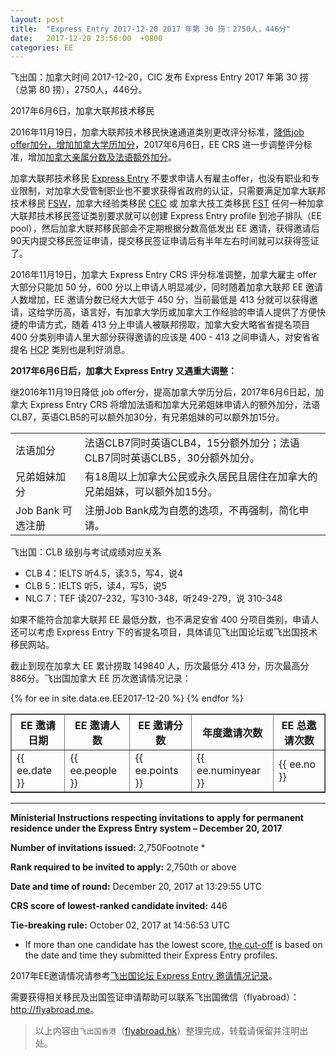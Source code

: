 ```yaml
---
layout: post
title:  "Express Entry 2017-12-20 2017 年第 30 捞：2750人，446分"
date:   2017-12-20 23:56:00  +0800
categories: EE
---
```


飞出国：加拿大时间 2017-12-20，CIC 发布 Express Entry 2017 年第 30 捞（总第 80 捞），2750人，446分。

2017年6月6日，加拿大联邦技术移民

2016年11月19日，加拿大联邦技术移民快速通道类别更改评分标准，[降低job offer加分，增加加拿大学历加分](http://bbs.fcgvisa.com/t/significant-changes-to-comprehensive-ranking-system-crs-for-express-entry-immigration-system/19886)，2017年6月6日，EE CRS 进一步调整评分标准，增加[加拿大亲属分数及法语额外加分](http://www.flyabroadnews.com/express-entry-comprehensive-ranking-system-crs-2017-flyabroad/)。

加拿大联邦技术移民 [Express Entry] 不要求申请人有雇主offer，也没有职业和专业限制，对加拿大受管制职业也不要求获得省政府的认证，只需要满足加拿大联邦技术移民 [FSW]，加拿大经验类移民 [CEC] 或 加拿大技工类移民 [FST] 任何一种加拿大联邦技术移民签证类别要求就可以创建 Express Entry profile 到池子排队（EE pool），然后加拿大联邦移民部会不定期根据分数高低发出 EE 邀请，获得邀请后90天内提交移民签证申请，提交移民签证申请后有半年左右时间就可以获得签证了。

2016年11月19日，加拿大 Express Entry CRS 评分标准调整，加拿大雇主 offer 大部分只能加 50 分，600 分以上申请人明显减少，同时随着加拿大联邦 EE 邀请人数增加，EE 邀请分数已经大大低于 450 分，当前最低是 413 分就可以获得邀请，这给学历高，语言好，有加拿大学历或加拿大工作经验的申请人提供了方便快捷的申请方式，随着 413 分上申请人被联邦捞取，加拿大安大略省省提名项目 400 分类别申请人里大部分获得邀请的应该是 400 - 413 之间申请人，对安省省提名 [HCP] 类别也是利好消息。

**2017年6月6日后，加拿大 Express Entry 又遇重大调整：**

继2016年11月19日降低 job offer分，提高加拿大学历分后，2017年6月6日起，加拿大 Express Entry CRS 将增加法语和加拿大兄弟姐妹申请人的额外加分，法语CLB7，英语CLB5的可以额外加30分，有兄弟姐妹的可以额外加15分。

<table class="table table-bordered table-hover table-condensed">
<tbody><tr>
<td>法语加分</td>
<td>法语CLB7同时英语CLB4，15分额外加分；法语CLB7同时英语CLB5，30分额外加分。</td>
</tr>
<tr>
<td>兄弟姐妹加分</td>
<td>有18周以上加拿大公民或永久居民且居住在加拿大的兄弟姐妹，可以额外加15分。</td>
</tr>
<tr>
<td>Job Bank 可选注册</td>
<td>注册Job Bank成为自愿的选项，不再强制，简化申请。</td>
</tr>
</tbody></table>

飞出国：CLB 级别与考试成绩对应关系

- CLB 4：IELTS 听4.5，读3.5，写4，说4
- CLB 5：IELTS 听5，读4，写5，说5
- NLC 7：TEF 读207-232，写310-348，听249-279，说 310-348

如果不能符合加拿大联邦 EE 最低分数，也不满足安省 400 分项目类别，申请人还可以考虑 Express Entry 下的省提名项目，具体请见飞出国论坛或飞出国技术移民网站。

截止到现在加拿大 EE 累计捞取 149840 人，历次最低分 413 分，历次最高分 886分。飞出国加拿大 EE 历次邀请情况记录：

<table border = "1" cellpadding="1" cellspacing="0">
  <tr>
    <th>EE 邀请日期</th>
    <th>EE 邀请人数</th>
    <th>EE 邀请分数</th>
    <th>年度邀请次数</th>
    <th>EE 总邀请次数</th>
  </tr>
{% for ee in site.data.ee.EE2017-12-20 %}
<tr>
<td> {{ ee.date }} </td>
<td> {{ ee.people }} </td>
<td> {{ ee.points }} </td>
<td> {{ ee.numinyear }} </td>
<td> {{ ee.no }} </td>
</tr>
{% endfor %}
</table>

------

**Ministerial Instructions respecting invitations to apply for permanent residence under the Express Entry system – December 20,&nbsp;2017**

**Number of invitations issued:** 2,750Footnote \*

**Rank required to be invited to apply:** 2,750th or above

**Date and time of round:** December 20, 2017 at 13:29:55 UTC

**CRS score of lowest-ranked candidate invited:** 446

**Tie-breaking rule:**&nbsp;October 02, 2017 at 14:56:53 UTC

- If more than one candidate has the lowest score, [the cut-off](http://www.cic.gc.ca/english/helpcentre/answer.asp?qnum=1318&top=29#CRS%20) is based on the date and time they submitted their Express Entry profiles.

	
2017年EE邀请情况请参考<a href="http://bbs.fcgvisa.com/t/2017-express-entry-ita-ee/20819" target="_blank">飞出国论坛 Express Entry 邀请情况记录</a>。

需要获得相关移民及出国签证申请帮助可以联系飞出国微信（flyabroad）： <a href="http://flyabroad.me/contact" target="_blank">http://flyabroad.me</a>。

> 以上内容由`飞出国香港`（<a href="http://flyabroad.hk/" target="_blank">flyabroad.hk</a>）整理完成，转载请保留并注明出处。

[Express Entry]: http://flyabroad.io/ca/ee
[FSW]: http://flyabroad.io/ca/ee/fsw
[CEC]: http://flyabroad.io/ca/ee/cec
[FST]: http://flyabroad.io/ca/ee/fst
[Human Capital Category]: http://bbs.fcgvisa.com/t/oinp-human-capital/12184
[HCP]: http://bbs.fcgvisa.com/t/oinp-human-capital/12184

